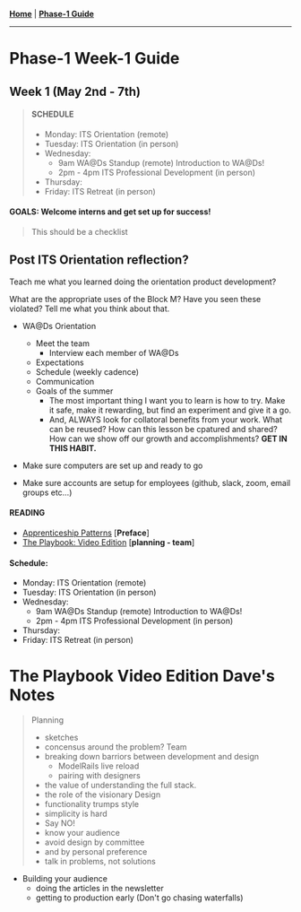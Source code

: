 **[Home](../README.md)** | **[Phase-1 Guide](../README.md)**
___
# Phase-1 Week-1 Guide

  ## Week 1 (May 2nd - 7th)

> #### SCHEDULE  
>  - Monday: ITS Orientation (remote)
>  - Tuesday: ITS Orientation (in person)
>  - Wednesday: 
>    - 9am WA@Ds Standup (remote) Introduction to WA@Ds!
>    - 2pm - 4pm ITS Professional Development (in person)
>  - Thursday: 
>  - Friday: ITS Retreat (in person)

#### GOALS: Welcome interns and get set up for success!
> This should be a checklist
  ## Post ITS Orientation reflection?
  Teach me what you learned doing the orientation product development?

  What are the appropriate uses of the Block M? Have you seen these violated? Tell me what you think about that.

- WA@Ds Orientation
  - Meet the team
    - Interview each member of WA@Ds
  - Expectations
  - Schedule (weekly cadence)
  - Communication
  - Goals of the summer 
      - The most important thing I want you to learn is how to try. Make it safe, make it rewarding, but find an experiment and give it a go. 
      - And, ALWAYS look for collatoral benefits from your work. What can be reused? How can this lesson be cpatured and shared? How can we show off our growth and accomplishments? **GET IN THIS HABIT.**

- Make sure computers are set up and ready to go
- Make sure accounts are setup for employees (github, slack, zoom, email groups etc…)

#### READING 
  - [Apprenticeship Patterns](https://www.oreilly.com/library/view/apprenticeship-patterns/9780596806842/ch01.html) [**Preface**]
  - [The Playbook: Video Edition](https://thoughtbot.com/upcase/the-playbook-video-edition) [**planning - team**]

#### Schedule: 
- Monday: ITS Orientation (remote)
- Tuesday: ITS Orientation (in person)
- Wednesday: 
  - 9am WA@Ds Standup (remote) Introduction to WA@Ds!
  - 2pm - 4pm ITS Professional Development (in person)
- Thursday: 
- Friday: ITS Retreat (in person)

# The Playbook Video Edition Dave's Notes

> Planning
>  - sketches
>  - concensus around the problem?
> Team 
>   - breaking down barriors between development and design
>     - ModelRails live reload
>     - pairing with designers
>    - the value of understanding the full stack.
>   - the role of the visionary
> Design
>   - functionality trumps style
>   - simplicity is hard
>   - Say NO!
>   - know your audience
>   - avoid design by committee
>   - and by personal preference
>   - talk in problems, not solutions
- Building your audience 
  - doing the articles in the newsletter
  - getting to production early (Don't go chasing waterfalls)


